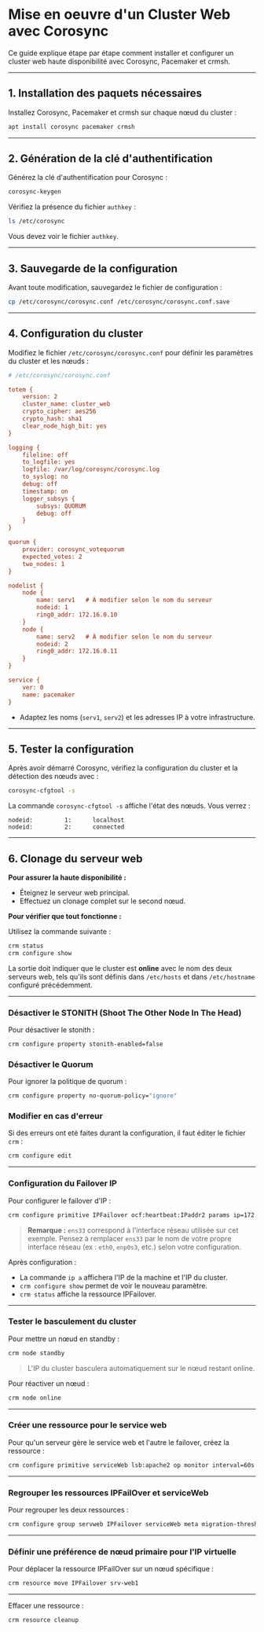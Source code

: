# Mise en oeuvre d'un Cluster Web avec Corosync

Ce guide explique étape par étape comment installer et configurer un cluster web haute disponibilité avec Corosync, Pacemaker et crmsh.

---

## 1. Installation des paquets nécessaires

Installez Corosync, Pacemaker et crmsh sur chaque nœud du cluster :

```bash
apt install corosync pacemaker crmsh
```

---

## 2. Génération de la clé d'authentification

Générez la clé d'authentification pour Corosync :

```bash
corosync-keygen
```

Vérifiez la présence du fichier `authkey` :

```bash
ls /etc/corosync
```

Vous devez voir le fichier `authkey`.

---

## 3. Sauvegarde de la configuration

Avant toute modification, sauvegardez le fichier de configuration :

```bash
cp /etc/corosync/corosync.conf /etc/corosync/corosync.conf.save
```

---

## 4. Configuration du cluster

Modifiez le fichier `/etc/corosync/corosync.conf` pour définir les paramètres du cluster et les nœuds :

```ini
# /etc/corosync/corosync.conf

totem {
    version: 2
    cluster_name: cluster_web
    crypto_cipher: aes256
    crypto_hash: sha1
    clear_node_high_bit: yes
}

logging {
    fileline: off
    to_logfile: yes
    logfile: /var/log/corosync/corosync.log
    to_syslog: no
    debug: off
    timestamp: on
    logger_subsys {
        subsys: QUORUM
        debug: off
    }
}

quorum {
    provider: corosync_votequorum
    expected_votes: 2
    two_nodes: 1
}

nodelist {
    node {
        name: serv1   # À modifier selon le nom du serveur
        nodeid: 1
        ring0_addr: 172.16.0.10
    }
    node {
        name: serv2   # À modifier selon le nom du serveur
        nodeid: 2
        ring0_addr: 172.16.0.11
    }
}

service {
    ver: 0
    name: pacemaker
}
```

- Adaptez les noms (`serv1`, `serv2`) et les adresses IP à votre infrastructure.

---

## 5. Tester la configuration


Après avoir démarré Corosync, vérifiez la configuration du cluster et la détection des nœuds avec :

```bash
corosync-cfgtool -s
```

La commande `corosync-cfgtool -s` affiche l'état des nœuds. Vous verrez :

```
nodeid:         1:      localhost
nodeid:         2:      connected
```

---

## 6. Clonage du serveur web


**Pour assurer la haute disponibilité :**

- Éteignez le serveur web principal.
- Effectuez un clonage complet sur le second nœud.

**Pour vérifier que tout fonctionne :**

Utilisez la commande suivante :

```bash
crm status
crm configure show

```

La sortie doit indiquer que le cluster est **online** avec le nom des deux serveurs web, tels qu'ils sont définis dans `/etc/hosts` et dans `/etc/hostname` configuré précédemment.

---


### Désactiver le STONITH (Shoot The Other Node In The Head)

Pour désactiver le stonith :

```bash
crm configure property stonith-enabled=false
```

### Désactiver le Quorum

Pour ignorer la politique de quorum :

```bash
crm configure property no-quorum-policy="ignore"
```

### Modifier en cas d'erreur

Si des erreurs ont eté faites durant la configuration, il faut éditer le fichier `crm` :

```bash
crm configure edit
```


---

### Configuration du Failover IP

Pour configurer le failover d'IP :

```bash
crm configure primitive IPFailover ocf:heartbeat:IPaddr2 params ip=172.16.0.12 cidr_netmask=24 nic=ens33 iflabel=VIP
```

> **Remarque :** `ens33` correspond à l'interface réseau utilisée sur cet exemple. Pensez à remplacer `ens33` par le nom de votre propre interface réseau (ex : `eth0`, `enp0s3`, etc.) selon votre configuration.

Après configuration :
- La commande `ip a` affichera l'IP de la machine et l'IP du cluster.
- `crm configure show` permet de voir le nouveau paramètre.
- `crm status` affiche la ressource IPFailover.


---

### Tester le basculement du cluster

Pour mettre un nœud en standby :

```bash
crm node standby
```
> L'IP du cluster basculera automatiquement sur le nœud restant online.

Pour réactiver un nœud :

```bash
crm node online
```

---

### Créer une ressource pour le service web

Pour qu'un serveur gère le service web et l'autre le failover, créez la ressource :

```bash
crm configure primitive serviceWeb lsb:apache2 op monitor interval=60s op start interval=0 timeout=60s op stop interval=0 timeout=60s
```

---

### Regrouper les ressources IPFailOver et serviceWeb

Pour regrouper les deux ressources :

```bash
crm configure group servweb IPFailover serviceWeb meta migration-threshold="5"
```

---

### Définir une préférence de nœud primaire pour l'IP virtuelle

Pour déplacer la ressource IPFailOver sur un nœud spécifique :

```bash
crm resource move IPFailover srv-web1
```

---

Effacer une ressource :

```bash
crm resource cleanup
```


